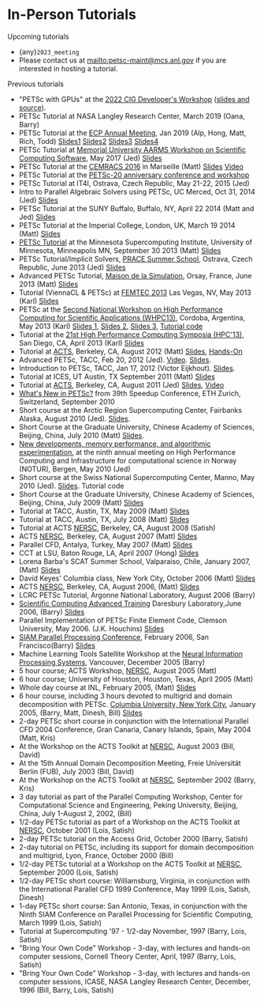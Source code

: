 # In-Person Tutorials

Upcoming tutorials

- {any}`2023_meeting`
- Please contact us at <mailto:petsc-maint@mcs.anl.gov> if you are interested in hosting a tutorial.

Previous tutorials

- "PETSc with GPUs" at the [2022 CIG Developer's Workshop](https://geodynamics.hubzero.org/events/details/259) ([slides and source](https://gitlab.com/psanan/petsc-gpu-cig-2022-02-28)).
- PETSc Tutorial at NASA Langley Research Center, March 2019 (Oana,
  Barry)
- PETSc Tutorial at the [ECP Annual
  Meeting](https://ecpannualmeeting.com/), Jan 2019 (Alp, Hong,
  Matt, Rich, Todd)
  [Slides1](https://www.mcs.anl.gov/petsc/documentation/tutorials/ECP19/ECP19_Intro_Solvers.pdf)
  [Slides2](https://www.mcs.anl.gov/petsc/documentation/tutorials/ECP19/ECP19_TS.pdf)
  [Slides3](https://www.mcs.anl.gov/petsc/documentation/tutorials/ECP19/ECP19_TAO.pdf)
  [Slides4](https://www.mcs.anl.gov/petsc/documentation/tutorials/ECP19/ECP19_Adjoint.pdf)
- PETSc Tutorial at [Memorial University AARMS Workshop on
  Scientific Computing
  Software](https://www.math.mun.ca/~smaclachlan/anasc_petsc/),
  May 2017 (Jed)
  [Slides](https://jedbrown.org/files/201705-MUNPETSc.pdf)
- PETSc Tutorial at the [CEMRACS
  2016](http://smai.emath.fr/cemracs/cemracs16/) in Marseille
  (Matt) [Slides](TutorialCEMRACS2016.pdf)
  [Video](https://www.youtube.com/watch?v=P5Iwwhbnwxk)
- PETSc Tutorial at the [PETSc-20 anniversary conference and
  workshop](../../petsc-20)
- PETSc Tutorial at IT4I, Ostrava, Czech Republic, May 21-22, 2015
  (Jed)
- Intro to Parallel Algebraic Solvers using PETSc, UC Merced, Oct
  31, 2014 (Jed)
  [Slides](https://jedbrown.org/files/20141031-PETSc.pdf)
- PETSc Tutorial at the SUNY Buffalo, Buffalo, NY, April 22 2014
  (Matt and Jed) [Slides](BuffaloTutorial.pdf)
- PETSc Tutorial at the Imperial College, London, UK, March 19 2014
  (Matt) [Slides](ParisTutorial.pdf)
- [PETSc Tutorial](https://www.msi.umn.edu/tutorial/946) at the
  Minnesota Supercomputing Institute, University of Minnesota,
  Minneapolis MN, September 30 2013 (Matt)
  [Slides](MSITutorial.pdf)
- PETSc Tutorial/Implicit Solvers, [PRACE Summer
  School](http://events.prace-ri.eu/conferenceDisplay.py?confId=140),
  Ostrava, Czech Republic, June 2013 (Jed)
  [Slides](https://59a2.org/files/20130618-PRACE.pdf)
- Advanced PETSc Tutorial, [Maison de la
  Simulation](http://www.maisondelasimulation.fr/), Orsay,
  France, June 2013 (Matt) [Slides](ParisTutorial.pdf)
- Tutorial (ViennaCL & PETSc) at [FEMTEC
  2013](http://femtec2013.femhub.com/) Las Vegas, NV, May 2013
  (Karl)
  [Slides](https://www.karlrupp.net/wp-content/uploads/2013/05/FEMTEC2013-tutorial.pdf)
- PETSc at the [Second National Workshop on High Performance
  Computing for Scientific Applications
  (WHPC13)](http://ccad.unc.edu.ar/whpc13/), Cordoba, Argentina,
  May 2013 (Karl) [Slides
  1](https://www.karlrupp.net/wp-content/uploads/2013/05/WHPC13-part1.pdf),
  [Slides
  2](https://www.karlrupp.net/wp-content/uploads/2013/05/WHPC13-part2.pdf),
  [Slides
  3](https://www.karlrupp.net/wp-content/uploads/2013/05/WHPC13-part3.pdf),
  [Tutorial code](https://github.com/karlrupp/whpc13)
- Tutorial at the [21st High Performance Computing Symposia
  (HPC'13)](http://www.scs.org/springsim/2013/HPC), San Diego,
  CA, April 2013 (Karl)
  [Slides](https://www.karlrupp.net/wp-content/uploads/2013/05/HPC2013.pdf)
- Tutorial at [ACTS](http://acts.nersc.gov/events/Workshop2012),
  Berkeley, CA, August 2012 (Matt)
  [Slides](ACTSTutorial2012.pdf),
  [Hands-On](ACTSHandsOn2012.pdf)
- Advanced PETSc, TACC, Feb 20, 2012 (Jed).
  [Video](https://meeting.austin.utexas.edu/p3jyp6jut4e/).
  [Slides](https://59a2.org/files/20120220-TACC.pdf).
- Introduction to PETSc, TACC, Jan 17, 2012 (Victor Eijkhout).
  [Slides](http://www.tacc.utexas.edu/c/document_library/get_file?uuid=802633ce-f165-407f-bec8-f0efca556e20&groupId=13601).
- Tutorial at ICES, UT Austin, TX September 2011 (Matt)
  [Slides](UTAustinTutorial2011.pdf)
- Tutorial at [ACTS](http://acts.nersc.gov/events/Workshop2011),
  Berkeley, CA, August 2011 (Jed) [Slides](20110817-ACTS.pdf),
  [Video](https://www.youtube.com/watch?v=FD6tWAgQE6c)
- [What's New in PETSc?](Speedup10.pdf) from 39th Speedup
  Conference, ETH Zurich, Switzerland, September 2010
- Short course at the Arctic Region Supercomputing Center, Fairbanks
  Alaska, August 2010 (Jed). [Slides](ARSC2010.pdf).
- Short Course at the Graduate University, Chinese Academy of
  Sciences, Beijing, China, July 2010 (Matt)
  [Slides](GUCASTutorial10.pdf).
- [New developments, memory performance, and algorithmic
  experimentation.](NOTUR2010.pdf) at the ninth annual meeting on
  High Performance Computing and Infrastructure for computational
  science in Norway (NOTUR), Bergen, May 2010 (Jed)
- Short course at the Swiss National Supercomputing Center, Manno,
  May 2010 (Jed). [Slides](CSCS2010.pdf). Tutorial code
- Short Course at the Graduate University, Chinese Academy of
  Sciences, Beijing, China, July 2009 (Matt)
  [Slides](GUCASTutorial09.pdf)
- Tutorial at TACC, Austin, TX, May 2009 (Matt)
  [Slides](TACCTutorial2009.pdf)
- Tutorial at TACC, Austin, TX, July 2008 (Matt)
  [Slides](TACC2008.pdf)
- Tutorial at ACTS [NERSC](https://www.nersc.gov/), Berkeley, CA,
  August 2008 (Satish)
- ACTS [NERSC](https://www.nersc.gov/), Berkeley, CA, August 2007
  (Matt) [Slides](ACTS2007.pdf)
- Parallel CFD, Antalya, Turkey, May 2007 (Matt)
  [Slides](PCFD2007.pdf)
- CCT at LSU, Baton Rouge, LA, April 2007 (Hong)
  [Slides](PETSc-CCT07.pdf)
- Lorena Barba's SCAT Summer School, Valparaiso, Chile, January
  2007, (Matt) [Slides](SCAT2007.pdf)
- David Keyes' Columbia class, New York City, October 2006 (Matt)
  [Slides](Columbia06.pdf)
- ACTS [NERSC](https://www.nersc.gov/), Berkeley, CA, August
  2006, (Matt) [Slides](ACTS2006/ACTS2006.pdf)
- LCRC PETSc Tutorial, Argonne National Laboratory, August 2006
  (Barry)
- [Scientific Computing Advanced
  Training](http://www.scat.bristol.ac.uk) Daresbury
  Laboratory,June 2006, (Barry) [Slides](SCAT-Tut06.pdf)
- Parallel Implementation of PETSc Finite Element Code, Clemson
  University, May 2006. (J.K. Houchins)
  [Slides](jhouchins_writeup_revised.pdf)
- [SIAM Parallel Processing
  Conference](http://www.siam.org/meetings/pp06/shortcourse.htm),
  February 2006, San Francisco(Barry) [Slides](PetscTu06.pdf)
- Machine Learning Tools Satellite Workshop at the [Neural
  Information Processing
  Systems](http://nips.cc/Conferences/2005/), Vancouver, December
  2005 (Barry)
- 5 hour course; ACTS Workshop, [NERSC](https://www.nersc.gov/),
  August 2005 (Matt)
- 6 hour course; University of Houston, Houston, Texas, April 2005
  (Matt)
- Whole day course at INL, February 2005, (Matt)
  [Slides](INL05/tutorial.pdf)
- 6 hour course, including 3 hours devoted to multigrid and domain
  decomposition with PETSc. [Columbia University, New York
  City](https://cims.nyu.edu/dd16/tutorials.html), January 2005,
  (Barry, Matt, Dinesh, Bill)
  [Slides](Columbia04/DDandMultigrid.pdf)
- 2-day PETSc short course in conjunction with the International
  Parallel CFD 2004 Conference, Gran Canaria, Canary Islands, Spain,
  May 2004 (Matt, Kris)
- At the Workshop on the ACTS Toolkit at
  [NERSC](https://www.nersc.gov/), August 2003 (Bill, David)
- At the 15th Annual Domain Decomposition Meeting, Freie Universität
  Berlin (FUB), July 2003 (Bill, David)
- At the Workshop on the ACTS Toolkit at
  [NERSC](https://www.nersc.gov/), September 2002 (Barry, Kris)
- 3 day tutorial as part of the Parallel Computing Workshop, Center
  for Computational Science and Engineering, Peking University,
  Beijing, China, July 1-August 2, 2002, (Bill)
- 1/2-day PETSc tutorial as part of a Workshop on the ACTS Toolkit
  at [NERSC](https://www.nersc.gov/), October 2001 (Lois, Satish)
- 2-day PETSc tutorial on the Access Grid, October 2000 (Barry,
  Satish)
- 2-day tutorial on PETSc, including its support for domain
  decomposition and multigrid, Lyon, France, October 2000 (Bill)
- 1/2-day PETSc tutorial at a Workshop on the ACTS Toolkit at
  [NERSC](https://www.nersc.gov/), September 2000 (Lois, Satish)
- 1/2-day PETSc short course: Williamsburg, Virginia, in conjunction
  with the International Parallel CFD 1999 Conference, May 1999
  (Lois, Satish, Dinesh)
- 1-day PETSc short course: San Antonio, Texas, in conjunction with
  the Ninth SIAM Conference on Parallel Processing for Scientific
  Computing, March 1999 (Lois, Satish)
- Tutorial at Supercomputing '97 - 1/2-day November, 1997 (Barry,
  Lois, Satish)
- "Bring Your Own Code" Workshop - 3-day, with lectures and hands-on
  computer sessions, Cornell Theory Center, April, 1997 (Barry,
  Lois, Satish)
- "Bring Your Own Code" Workshop - 3-day, with lectures and hands-on
  computer sessions, ICASE, NASA Langley Research Center, December,
  1996 (Bill, Barry, Lois, Satish)
